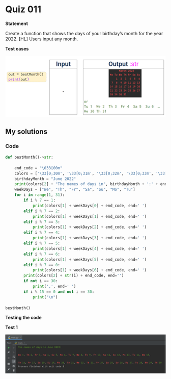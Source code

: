 # Quiz 011
**Statement**

Create a function that shows the days of your birthday’s month for the year 2022. [HL]  Users input any month.

**Test cases**

![](https://github.com/2024sabuhiabbasov/Unit-1/blob/main/Quizzes/Images/Quiz%20011%20-test%20cases.png)

## My solutions
### Code
```.py
def bestMonth()->str:

    end_code = "\033[00m"
    colors = ['\33[0;30m', '\33[0;31m', '\33[0;32m', '\33[0;33m', '\33[0;34m', '\33[0;35m', '\33[0;36m']
    birthdayMonth = "June 2022"
    print(colors[2] + "The names of days in", birthdayMonth + ':' + end_code, end='\n\n')
    weekDays = ["We", "Th", "Fr", "Sa", "Su", "Mo", "Tu"]
    for i in range(1, 31):
        if i % 7 == 1:
            print(colors[1] + weekDays[0] + end_code, end=' ')
        elif i % 7 == 2:
            print(colors[1] + weekDays[1] + end_code, end=' ')
        elif i % 7 == 3:
            print(colors[1] + weekDays[2] + end_code, end=' ')
        elif i % 7 == 4:
            print(colors[1] + weekDays[3] + end_code, end=' ')
        elif i % 7 == 5:
            print(colors[1] + weekDays[4] + end_code, end=' ')
        elif i % 7 == 6:
            print(colors[1] + weekDays[5] + end_code, end=' ')
        elif i % 7 == 0:
            print(colors[1] + weekDays[6] + end_code, end=' ')
        print(colors[2] + str(i) + end_code, end='')
        if not i == 30:
            print(',', end=' ')
        if i % 15 == 0 and not i == 30:
            print("\n")

bestMonth()
```

**Testing the code**

**Test 1**

![](https://github.com/2024sabuhiabbasov/Unit-1/blob/main/Quizzes/Images/Quiz%20011%20-%20testing%20the%20code.png)
